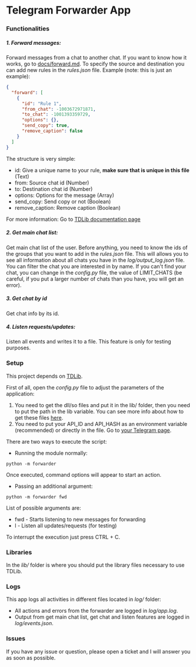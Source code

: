 # Telegram Forwarder App

### Functionalities 

##### 1. Forward messages: 
Forward messages from a chat to another chat. If you want to know how it works, go to [docs/forward.md](docs/forward.md).
To specify the source and destination you can add new rules in the *rules.json* file. Example (note: this is just an example):
```json
{
  "forward": [
    {
      "id": "Rule 1",
      "from_chat": -1003672971871,
      "to_chat": -1001393359729,
      "options": {},
      "send_copy": true,
      "remove_caption": false
    }
  ]
}
```
The structure is very simple:
* id: Give a unique name to your rule, **make sure that is unique in this file** (Text)
* from: Source chat id (Number)
* to: Destination chat id (Number)
* options: Options for the message (Array)
* send_copy: Send copy or not (Boolean)
* remove_caption: Remove caption (Boolean)

For more information: Go to [TDLib documentation page](https://core.telegram.org/tdlib/docs/classtd_1_1td__api_1_1forward_messages.html#a6c645037c9b1fb40a3cad767f7bf2c15)

##### 2. Get main chat list: 
Get main chat list of the user. Before anything, you need to know the ids of the groups that you want to add in the *rules.json* file. This will allows you to see all information about all chats you have in the *log/output_log.json* file. You can filter the chat you are interested in by name. If you can't find your chat, you can change in the *config.py* file, the value of LIMIT_CHATS (be careful, if you put a larger number of chats than you have, you will get an error).

##### 3. Get chat by id
Get chat info by its id.

##### 4. Listen requests/updates: 
Listen all events and writes it to a file. This feature is only for testing purposes.

### Setup
This project depends on [TDLib](https://github.com/tdlib/td).

First of all, open the *config.py* file to adjust the parameters of the application:
1. You need to get the dll/so files and put it in the lib/ folder, then you need to put the path in the lib variable. You can see more info about how to get these files [here](https://tdlib.github.io/td/build.html).
2. You need to put your API_ID and API_HASH as an environment variable (recommended) or directly in the file. Go to [your Telegram page](https://my.telegram.org).

There are two ways to execute the script:
* Running the module normally:
```
python -m forwarder
```
Once executed, command options will appear to start an action.

* Passing an additional argument:
```
python -m forwarder fwd
```
List of possible arguments are:
* fwd - Starts listening to new messages for forwarding
* l - Listen all updates/requests (for testing)

To interrupt the execution just press CTRL + C.

### Libraries
In the *lib/* folder is where you should put the library files necessary to use TDLib.

### Logs
This app logs all activities in different files located in *log/* folder:
* All actions and errors from the forwarder are logged in *log/app.log*.
* Output from get main chat list, get chat and listen features are logged in *log/events.json*.

### Issues
If you have any issue or question, please open a ticket and I will answer you as soon as possible.
